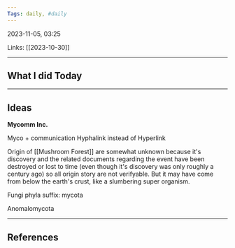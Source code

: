 ```yaml
---
Tags: daily, #daily
---
```


2023-11-05, 03:25

Links: [[2023-10-30]]


---
## What I did Today


--- 
## Ideas

**Mycomm Inc.**

Myco + communication
Hyphalink instead of Hyperlink


Origin of [[Mushroom Forest]] are somewhat unknown because it's discovery and the related documents regarding the event have been destroyed or lost to time (even though it's discovery was only roughly a century ago) so all origin story are not verifyable. But it may have come from below the earth's crust, like a slumbering super organism.


Fungi phyla suffix: mycota

Anomalomycota

---
## References